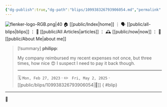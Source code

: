 ```yaml
---
{"dg-publish":true,"dg-path":"blips/109938326793906054.md","permalink":"/blips/109938326793906054/","title":"philipp on mastodon @ 2023-02-27"}
---
```



<div class="transclusion internal-embed is-loaded"><div class="markdown-embed">




![flenker-logo-RGB.png|40](/img/user/attachments/flenker-logo-RGB.png)
🏠 [[public/Index\|home]]  ⋮ 🗣️ [[public/all-blips\|blips]] ⋮  📝 [[public/All Articles\|articles]]  ⋮ 🕰️ [[public/now\|now]] ⋮ 🪪 [[public/About Me\|about me]]


</div></div>


> [!summary] **philipp**:
>
> My company reimbursed my recent expenses not once, but three times, how nice 😍
> I suspect I need to pay it back though.
> - - -
>
> 🗓️ <code>Mon, Feb 27, 2023</code>  · ✏️ <code> Fri, May 2, 2025</code>  · [[public/blips/109938326793906054\|🔗]]
{ #blip}


- - -

 👾
